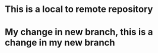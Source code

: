 # This is a local to remote repository
# My change in new branch, this is a change in my new branch
